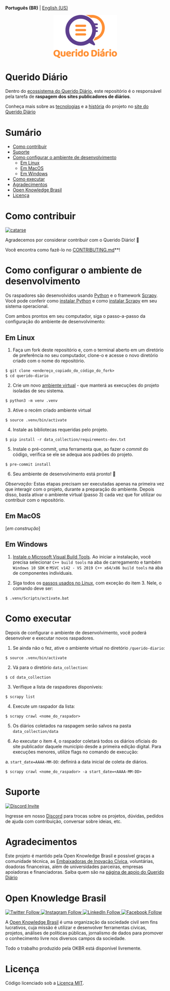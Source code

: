 **Português (BR)** | [English (US)](.github/README-en-US.md) 

<p align="center">
  <a href="https://queridodiario.ok.org.br/sobre" target="_blank"> <img alt="Querido Diário" src="./.github/images/querido-diario-logo.png" width="200">
  </a>
</p>

# Querido Diário
Dentro do [ecossistema do Querido Diário](https://github.com/okfn-brasil/querido-diario-comunidade/blob/main/.github/CONTRIBUTING.md#ecossistema), este repositório é o responsável pela tarefa de **raspagem dos sites publicadores de diários**.

Conheça mais sobre as [tecnologias](https://queridodiario.ok.org.br/tecnologia) e a [história](https://queridodiario.ok.org.br/sobre) do projeto no [site do Querido Diário](https://queridodiario.ok.org.br)

# Sumário
- [Como contribuir](#como-contribuir)
- [Suporte](#suporte)
- [Como configurar o ambiente de desenvolvimento](#como-configurar-o-ambiente-de-desenvolvimento)
  - [Em Linux](#em-linux)
  - [Em MacOS](#em-macos)
  - [Em Windows](#em-windows)
- [Como executar](#como-executar)
- [Agradecimentos](#agradecimentos)
- [Open Knowledge Brasil](#open-knowledge-brasil)
- [Licença](#licença)

# Como contribuir
<a href="https://www.catarse.me/projects/120548/" target="_blank"> 
  <img alt="catarse" src="https://img.shields.io/badge/Doe-Catarse-green" width="100">
</a>

Agradecemos por considerar contribuir com o Querido Diário! :tada:

Você encontra como fazê-lo no [CONTRIBUTING.md](.github/CONTRIBUTING.md)**!

# Como configurar o ambiente de desenvolvimento
Os raspadores são desenvolvidos usando [Python](https://docs.python.org/3/) e o framework [Scrapy](https://scrapy.org). Você pode conferir como [instalar Python](https://www.python.org/downloads/) e como [instalar Scrapy](https://docs.scrapy.org/en/latest/intro/install.html#installing-scrapy) em seu sistema operacional.

Com ambos prontos em seu computador, siga o passo-a-passo da configuração do ambiente de desenvolvimento:

## Em Linux
1. Faça um fork deste repositório e, com o terminal aberto em um diretório de preferência no seu computador, clone-o e acesse o novo diretório criado com o nome do repositório.
``` console
$ git clone <endereço_copiado_do_código_do_fork>
$ cd querido-diario
```

2. Crie um novo [ambiente virtual](https://docs.python.org/pt-br/3/library/venv.html) - que manterá as execuções do projeto isoladas de seu sistema.
``` console
$ python3 -m venv .venv
```

3. Ative o recém criado ambiente virtual
``` console
$ source .venv/bin/activate
```

4. Instale as bibliotecas requeridas pelo projeto.
``` console
$ pip install -r data_collection/requirements-dev.txt
```

5. Instale o pré-commit, uma ferramenta que, ao fazer o _commit_ do código, verifica se ele se adequa aos padrões do projeto.
``` console
$ pre-commit install
```

6. Seu ambiente de desenvolvimento está pronto! :tada:

_Observação:_ Estas etapas precisam ser executadas apenas na primeira vez que interagir com o projeto, durante a preparação do ambiente. Depois disso, basta ativar o ambiente virtual (passo 3) cada vez que for utilizar ou contribuir com o repositório.

## Em MacOS
[_em construção_]

## Em Windows
1. [Instale o Microsoft Visual Build Tools](https://visualstudio.microsoft.com/thank-you-downloading-visual-studio/). Ao iniciar a instalação, você precisa selecionar `C++ build tools` na aba de carregamento e também `Windows 10 SDK` e `MSVC v142 - VS 2019 C++ x64/x86 build tools` na aba de componentes individuais.

2. Siga todos os [passos usados no Linux](#em-linux), com exceção do item 3. Nele, o comando deve ser:
```console
$ .venv/Scripts/activate.bat
```

# Como executar
Depois de configurar o ambiente de desenvolvimento, você poderá desenvolver e executar novos raspadores. 

1. Se ainda não o fez, ative o ambiente virtual no diretório `/querido-diario`:
``` console
$ source .venv/bin/activate
```

2. Vá para o diretório `data_collection`:
```console
$ cd data_collection
```
3. Verifique a lista de raspadores disponíveis:
```console
$ scrapy list
```
4. Execute um raspador da lista:
```console
$ scrapy crawl <nome_do_raspador>
```

5. Os diários coletados na raspagem serão salvos na pasta `data_collection/data`

6. Ao executar o item 4, o raspador coletará todos os diários oficiais do site publicador daquele município desde a primeira edição digital. Para execuções menores, utilize flags no comando de execução:

a. `start_date=AAAA-MM-DD`: definirá a data inicial de coleta de diários.
```console
$ scrapy crawl <nome_do_raspador> -a start_date=<AAAA-MM-DD>
```

# Suporte 
<p>  
  <a href="https://discord.com/invite/aC3Q33q" target="_blank">
    <img alt="Discord Invite" src="https://img.shields.io/badge/Discord-5865F2?style=for-the-badge&logo=discord&logoColor=white" width="100">
  </a>
</p>

Ingresse em nosso [Discord](bit.ly/discord-ok) para trocas sobre os projetos, dúvidas, pedidos de ajuda com contribuição, conversar sobre ideias, etc.   

# Agradecimentos
Este projeto é mantido pela Open Knowledge Brasil e possível graças a comunidade técnica, as [Embaixadoras de Inovação Cívica](https://embaixadoras.ok.org.br/), voluntárias, doadoras financeiras, além de universidades parceiras, empresas apoiadoras e financiadoras. Saiba quem são na [página de apoio do Querido Diário](https://queridodiario.ok.org.br/apoie#quem-apoia)

# Open Knowledge Brasil
<p>
  <a href="https://twitter.com/okfnbr" target="_blank">
    <img alt="Twitter Follow" src="https://img.shields.io/badge/Twitter-1DA1F2?style=for-the-badge&logo=twitter&logoColor=white" width="100">
  </a>
  <a href="https://www.instagram.com/openknowledgebrasil/" target="_blank">
    <img alt="Instagram Follow" src="https://img.shields.io/badge/Instagram-E4405F?style=for-the-badge&logo=instagram&logoColor=white" width="110">
  </a>
  <a href="https://www.linkedin.com/company/open-knowledge-brasil" target="_blank">
    <img alt="LinkedIn Follow" src="https://img.shields.io/badge/LinkedIn-0077B5?style=for-the-badge&logo=linkedin&logoColor=white" width="100">
  </a>
  <a href="https://www.facebook.com/OpenKnowledgeBrasil" target="_blank">
    <img alt="Facebook Follow" src="https://img.shields.io/badge/Facebook-1877F2?style=for-the-badge&logo=facebook&logoColor=white" width="105">
  </a>
</p>

A [Open Knowledge Brasil](https://ok.org.br/) é uma organização da sociedade civil sem fins lucrativos, cuja missão é utilizar e desenvolver ferramentas cívicas, projetos, análises de políticas públicas, jornalismo de dados para promover o conhecimento livre nos diversos campos da sociedade.

Todo o trabalho produzido pela OKBR está disponível livremente.

# Licença

Código licenciado sob a [Licença MIT](LICENSE.md).
